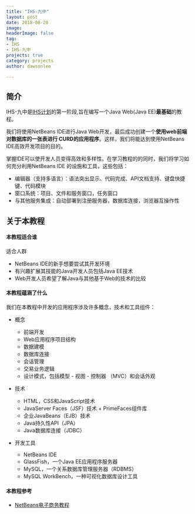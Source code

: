 ```yaml
---
title: "IHS-九中"
layout: post
date: 2018-08-28
image: 
headerImage: false
tag:
- IHS
- IHS-九中
projects: true
category: projects
author: dawsonlee

---
```


  [1]: /IHS计划/

## 简介

IHS-九中是[IHS计划][1]的第一阶段,旨在编写一个Java Web(Java EE)**最基础**的教程。

我们将使用NetBeans IDE进行Java Web开发，最后成功创建一个**使用web前端对数据库的一张表进行
CURD的应用程序**。这样，我们将能达到使用NetBeans IDE高效开发项目的目的。

掌握IDE可以使开发人员变得高效和多样性。在学习教程的的同时，我们将学习如何充分利用NetBeans IDE
的设施和工具，这些包括：
    
*  编辑器（支持多语言）：语法突出显示、代码完成、API文档支持、键盘快捷键、代码模块
*  窗口系统：项目、文件和服务窗口，任务窗口
*  与其他服务集成：自动部署到注册服务器，数据库连接，浏览器互操作性

##  关于本教程

####  本教程适合谁

适合人群

*  NetBeans IDE的新手想要尝试其开发环境
*  有兴趣扩展其技能的Java开发人员包括Java EE技术
*  Web开发人员希望了解Java与其他基于Web的技术的比较

#### 本教程蕴涵了什么

我们在本教程中开发的应用程序涉及许多概念，技术和工具组件：

*  概念
    *  前端开发
    *  Web应用程序项目结构
    *  数据建模
    *  数据库连接
    *  会话管理
    *  交易业务逻辑
    *  设计模式，包括模型 - 视图 - 控制器 （MVC）和会话外观

*  技术
    *  HTML，CSS和JavaScript技术
    *  JavaServer Faces（JSF）技术 + PrimeFaces组件库
    *  企业JavaBeans（EJB）技术
    *  Java持久性API（JPA）
    *  Java数据库连接（JDBC）

*  开发工具
    *  NetBeans IDE
    *  GlassFish，一个Java EE应用程序服务器
    *  MySQL，一个关系数据库管理服务器（RDBMS）
    *  MySQL WorkBench，一种可视化数据库设计工具

#### 本教程参考

*  [NetBeans电子商务教程](https://netbeans.org/kb/docs/javaee/ecommerce/intro.html ) 



